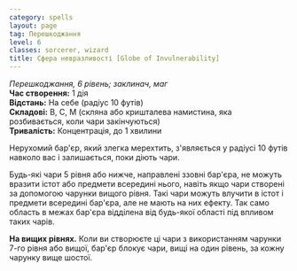 ```yaml
---
category: spells
layout: page
tag: Перешкоджання
level: 6
classes: sorcerer, wizard
title: Сфера невразливості [Globe of Invulnerability]
---
```


_Перешкоджання, 6 рівень; заклинач, маг_   
**Час створення:** 1 дія    
**Відстань:** На себе (радіус 10 футів)    
**Складові:** В, С, М (скляна або кришталева намистина, яка розбивається, коли чари закінчуються)    
**Тривалість:** Концентрація, до 1 хвилини  

Нерухомий бар'єр, який злегка мерехтить, з'являється у радіусі 10 футів навколо вас і залишається, поки діють чари.    

Будь-які чари 5 рівня або нижче, направлені ззовні бар'єра, не можуть вразити істот або предмети всередині нього, навіть якщо чари створені за допомогою чарунки вищого рівня. Такі чари можуть влучити в істот і предмети всередині бар'єра, але не мають на них ефекту. Так само область в межах бар'єра відділена від будь-якої області під впливом таких чарів.   

**На вищих рівнях.** Коли ви створюєте ці чари з використанням чарунки 7-го рівня або вищої, бар'єр блокує чари, вищі на один рівень, за кожну чарунку вище шостої. 

